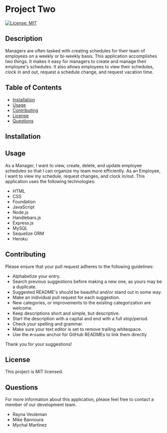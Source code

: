 # Project Two

[![License: MIT](https://img.shields.io/badge/License-MIT-yellow.svg)](https://opensource.org/licenses/MIT)

## Description

Managers are often tasked with creating schedules for their team of employees on a weekly or bi-weekly basis. This application accomplishes two things. It makes it easy for managers to create and manage their employee's schedules. It also allows employees to view their schedules, clock in and out, request a schedule change, and request vacation time. 

## Table of Contents

* [Installation](#installation)
* [Usage](#usage)
* [Contributing](#contributing)
* [License](#license)
* [Questions](#questions)

## Installation

## Usage

As a Manager, I want to view, create, delete, and update employee schedules so that I can organize my team more efficiently. As an Employee, I want to view my schedule, request changes, and clock in/out. This application uses the following technologies:

* HTML
* CSS
* Foundation
* JavaScript
* Node.js
* Handlebars.js
* Express.js
* MySQL
* Sequelize ORM
* Heroku

## Contributing

Please ensure that your pull request adheres to the following guidelines:

* Alphabetize your entry.
* Search previous suggestions before making a new one, as yours may be a duplicate.
* Suggested README's should be beautiful and/or stand out in some way.
* Make an individual pull request for each suggestion.
* New categories, or improvements to the existing categorization are welcome.
* Keep descriptions short and simple, but descriptive.
* Start the description with a capital and end with a full stop/period.
* Check your spelling and grammar.
* Make sure your text editor is set to remove trailing whitespace.
* Use the `#readme` anchor for GitHub READMEs to link them directly

Thank you for your suggestions!

## License

This project is MIT licensed.

## Questions

For more information about this application, please feel free to contact a member of our development team.

* Rayna Veuleman
* Mike Bannoura
* Mychal Martinez
